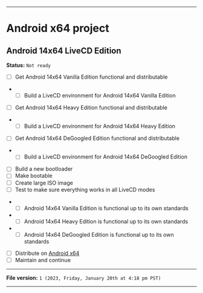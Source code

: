 
***

# Android x64 project

## Android 14x64 LiveCD Edition

**Status:** `Not ready`

- [ ] Get Android 14x64 Vanilla Edition functional and distributable
- - [ ] Build a LiveCD environment for Android 14x64 Vanilla Edition
- [ ] Get Android 14x64 Heavy Edition functional and distributable
- - [ ] Build a LiveCD environment for Android 14x64 Heavy Edition
- [ ] Get Android 14x64 DeGoogled Edition functional and distributable
- - [ ] Build a LiveCD environment for Android 14x64 DeGoogled Edition
- [ ] Build a new bootloader
- [ ] Make bootable
- [ ] Create large ISO image
- [ ] Test to make sure everything works in all LiveCD modes
- - [ ] Android 14x64 Vanilla Edition is functional up to its own standards
- - [ ] Android 14x64 Heavy Edition is functional up to its own standards
- - [ ] Android 14x64 DeGoogled Edition is functional up to its own standards
- [ ] Distribute on [Android x64](https://archive.org/details/@android-x64)
- [ ] Maintain and continue

***

**File version:** `1 (2023, Friday, January 20th at 4:18 pm PST)`

***
